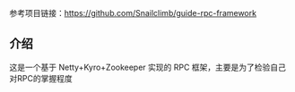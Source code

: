 参考项目链接：https://github.com/Snailclimb/guide-rpc-framework



##  介绍

这是一个基于 Netty+Kyro+Zookeeper 实现的 RPC 框架，主要是为了检验自己对RPC的掌握程度




